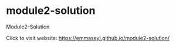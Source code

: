 # module2-solution
Module2-Solution


Click to visit website: https://emmaseyi.github.io/module2-solution/
